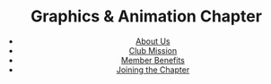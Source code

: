 <!DOCTYPE html>
<html lang="en">
<head>
<meta charset="UTF-8">
<meta name="viewport" content="width=device-width, initial-scale=1.0">
<meta name="description" content="Graphics & Animation Chapter at Uganda Christian
University">
<title>Graphics & Animation Chapter</title>
<link rel="stylesheet" href="styles.css"> 
</head>
<body>
<header>
<h1>Graphics & Animation Chapter</h1>
<nav>
<ul>
<li><a href="about">About Us</a></li>
<li><a href="mission">Club Mission</a></li>
<li><a href="benefits">Member Benefits</a></li>
<li><a href="join">Joining the Chapter</a></li> </ul>
</nav>
</header>
